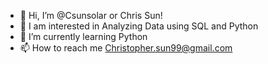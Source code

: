 - 👋 Hi, I’m @Csunsolar or Chris Sun!
- 👀 I am interested in Analyzing Data using SQL and Python
- 🌱 I’m currently learning Python
- 📫 How to reach me Christopher.sun99@gmail.com

<!---
Csunsolar/Csunsolar is a ✨ special ✨ repository because its `README.md` (this file) appears on your GitHub profile.
You can click the Preview link to take a look at your changes.
--->
